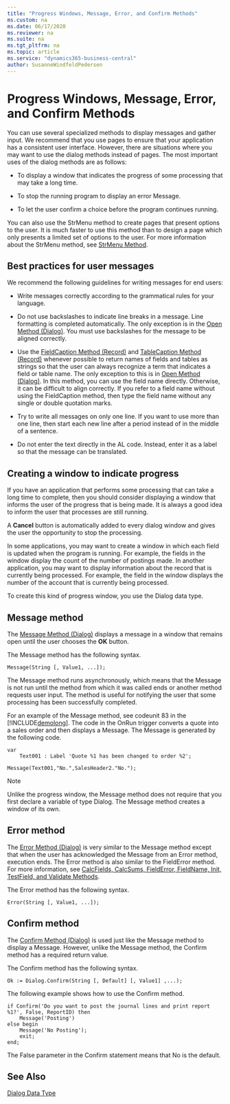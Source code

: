 ```yaml
---
title: "Progress Windows, Message, Error, and Confirm Methods"
ms.custom: na
ms.date: 06/17/2020
ms.reviewer: na
ms.suite: na
ms.tgt_pltfrm: na
ms.topic: article
ms.service: "dynamics365-business-central"
author: SusanneWindfeldPedersen
---
```


# Progress Windows, Message, Error, and Confirm Methods

You can use several specialized methods to display messages and gather input. We recommend that you use pages to ensure that your application has a consistent user interface. However, there are situations where you may want to use the dialog methods instead of pages. The most important uses of the dialog methods are as follows:  

- To display a window that indicates the progress of some processing that may take a long time.  

- To stop the running program to display an error Message.  

- To let the user confirm a choice before the program continues running.  

You can also use the StrMenu method to create pages that present options to the user. It is much faster to use this method than to design a page which only presents a limited set of options to the user. For more information about the StrMenu method, see [StrMenu Method](methods-auto/dialog/dialog-StrMenu-Method.md).  

## Best practices for user messages  

We recommend the following guidelines for writing messages for end users:  

- Write messages correctly according to the grammatical rules for your language.  

- Do not use backslashes to indicate line breaks in a message. Line formatting is completed automatically. The only exception is in the [Open Method \(Dialog\)](methods-auto/dialog/dialog-Open-Method.md). You must use backslashes for the message to be aligned correctly.  

- Use the [FieldCaption Method \(Record\)](methods-auto/record/record-FieldCaption-Method.md) and [TableCaption Method \(Record\)](methods-auto/record/record-TableCaption-Method.md) whenever possible to return names of fields and tables as strings so that the user can always recognize a term that indicates a field or table name. The only exception to this is in [Open Method \(Dialog\)](methods-auto/dialog/dialog-Open-Method.md). In this method, you can use the field name directly. Otherwise, it can be difficult to align correctly. If you refer to a field name without using the FieldCaption method, then type the field name without any single or double quotation marks.  

- Try to write all messages on only one line. If you want to use more than one line, then start each new line after a period instead of in the middle of a sentence.  

- Do not enter the text directly in the AL code. Instead, enter it as a label so that the message can be translated.  

## Creating a window to indicate progress  

If you have an application that performs some processing that can take a long time to complete, then you should consider displaying a window that informs the user of the progress that is being made. It is always a good idea to inform the user that processes are still running.  

A **Cancel** button is automatically added to every dialog window and gives the user the opportunity to stop the processing.  

In some applications, you may want to create a window in which each field is updated when the program is running. For example, the fields in the window display the count of the number of postings made. In another application, you may want to display information about the record that is currently being processed. For example, the field in the window displays the number of the account that is currently being processed.  

To create this kind of progress window, you use the Dialog data type.  

## Message method

The [Message Method \(Dialog\)](methods-auto/dialog/dialog-Message-Method.md) displays a message in a window that remains open until the user chooses the **OK** button.  

The Message method has the following syntax.  

```  
Message(String [, Value1, ...]);  
```  

The Message method runs asynchronously, which means that the Message is not run until the method from which it was called ends or another method requests user input. The method is useful for notifying the user that some processing has been successfully completed.  

For an example of the Message method, see codeunit 83 in the [!INCLUDE[demolong](includes/demolong_md.md)]. The code in the OnRun trigger converts a quote into a sales order and then displays a Message. The Message is generated by the following code.  

```
var
    Text001 : Label 'Quote %1 has been changed to order %2';

Message(Text001,"No.",SalesHeader2."No.");  
```  

> [!NOTE]  
> Unlike the progress window, the Message method does not require that you first declare a variable of type Dialog. The Message method creates a window of its own.  

## Error method  

The [Error Method \(Dialog\)](methods-auto/dialog/dialog-Error-Method.md) is very similar to the Message method except that when the user has acknowledged the Message from an Error method, execution ends. The Error method is also similar to the FieldError method. For more information, see [CalcFields, CalcSums, FieldError, FieldName, Init, TestField, and Validate Methods](devenv-CALCFIELDS-CALCSUMS-FIELDError-FIELDNAME-INIT-TESTFIELD-and-VALIDATE-Methods.md).  

The Error method has the following syntax.  

```  
Error(String [, Value1, ...]);  
```  

## Confirm method  

The [Confirm Method \(Dialog\)](methods-auto/dialog/dialog-Confirm-Method.md) is used just like the Message method to display a Message. However, unlike the Message method, the Confirm method has a required return value.  

The Confirm method has the following syntax.  

```  
Ok := Dialog.Confirm(String [, Default] [, Value1] ,...);  
```  

The following example shows how to use the Confirm method.  

```  
if Confirm('Do you want to post the journal lines and print report %1?', False, ReportID) then
    Message('Posting')
else begin
    Message('No Posting');
    exit;
end;
```  

The False parameter in the Confirm statement means that No is the default.

## See Also  

[Dialog Data Type](methods-auto/dialog/dialog-data-type.md)  
